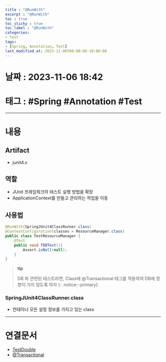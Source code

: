 ```yaml
---
title : "@RunWith"
excerpt : "@RunWith"
toc : true
toc_sticky : true
toc_label : "@RunWith"
categories:
- Test
tags:
- [Spring, Annotation, Test]
last_modified_at: 2023-11-06T08:00:00-10:00:00
---
```


# 날짜 : 2023-11-06 18:42

# 태그 : #Spring #Annotation #Test 
---

# 내용

## Artifact
- junit4.x

## 역할
- JUnit 프레임워크의 테스트 실행 방법을 확장
- ApplicationContext를 만들고 관리하는 작업을 이동

## 사용법

```java
@RunWith(SpringJUnit4ClassRunner.class)  
@ContextConfiguration(classes = ResourceManager.class)  
public class TestResourceManager {  
    @Test  
    public void TDDTest(){  
        Assert.isNull(null);  
    }  
}
```

> **tip**
>
> DB 와 관련된 테스트라면, Class에 @Transactional 태그를 적용하여 DB에 영향이 가지 않도록 하자
{: .notice--primary}

### SpringJUnit4ClassRunner.class
- 컨테이너 모든 설정 정보를 가지고 있는 class

---

# 연결문서
- [TestDouble](../../tdd/tdd-TestDouble)
- [@Transactional](../../annotation/annotation-@Transactional)